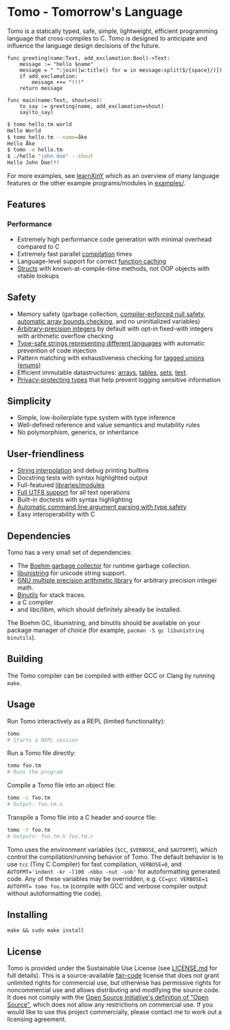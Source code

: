 # Tomo - Tomorrow's Language

Tomo is a statically typed, safe, simple, lightweight, efficient programming
language that cross-compiles to C. Tomo is designed to anticipate and influence
the language design decisions of the future.

```
func greeting(name:Text, add_exclamation:Bool)->Text:
    message := "hello $name"
    message = " ":join([w:title() for w in message:split($/{space}/)])
    if add_exclamation:
        message ++= "!!!"
    return message

func main(name:Text, shout=no):
    to_say := greeting(name, add_exclamation=shout)
    say(to_say)
```

```bash
$ tomo hello.tm world
Hello World
$ tomo hello.tm --name=åke
Hello Åke
$ tomo -e hello.tm
$ ./hello "john doe" --shout
Hello John Doe!!!
```

For more examples, see [learnXinY](/learnxiny.tm) which as an overview of many
language features or the other example programs/modules in
[examples/](examples/).

## Features

### Performance
- Extremely high performance code generation with minimal overhead compared to C
- Extremely fast parallel [compilation](docs/compilation.md) times
- Language-level support for correct [function caching](docs/functions.md)
- [Structs](docs/structs.md) with known-at-compile-time methods, not OOP
  objects with vtable lookups

## Safety
- Memory safety (garbage collection, [compiler-enforced null
  safety](docs/pointers.md), [automatic array bounds
  checking](docs/arrays.md), and no uninitialized variables)
- [Arbitrary-precision integers](docs/integers.md) by default with opt-in
  fixed-with integers with arithmetic overflow checking
- [Type-safe strings representing different languages](docs/langs.md) with
  automatic prevention of code injection
- Pattern matching with exhaustiveness checking for [tagged unions
  (enums)](docs/enums.md)
- Efficient immutable datastructures: [arrays](docs/arrays.md),
  [tables](docs/tables.md), [sets](docs/sets.md), [text](docs/text.md).
- [Privacy-protecting types](docs/structs.md#Secret-Values) that help prevent
  logging sensitive information

## Simplicity
- Simple, low-boilerplate type system with type inference
- Well-defined reference and value semantics and mutability rules
- No polymorphism, generics, or inheritance

## User-friendliness
- [String interpolation](docs/text.md) and debug printing builtins
- Docstring tests with syntax highlighted output
- Full-featured [libraries/modules](docs/libraries.md)
- [Full UTF8 support](docs/text.md) for all text operations
- Built-in doctests with syntax highlighting
- [Automatic command line argument parsing with type safety](docs/command-line-parsing.md)
- Easy interoperability with C

## Dependencies

Tomo has a very small set of dependencies:

- The [Boehm garbage collector](https://www.hboehm.info/gc/) for runtime
  garbage collection.
- [libunistring](https://www.gnu.org/software/libunistring/) for unicode
  string support.
- [GNU multiple precision arithmetic library](https://gmplib.org/manual/index)
  for arbitrary precision integer math.
- [Binutils](https://www.gnu.org/software/binutils/) for stack traces.
- a C compiler
- and libc/libm, which should definitely already be installed.

The Boehm GC, libunistring, and binutils should be available on your package
manager of choice (for example, `pacman -S gc libunistring binutils`).

## Building

The Tomo compiler can be compiled with either GCC or Clang by running `make`.

## Usage

Run Tomo interactively as a REPL (limited functionality):

```bash
tomo
# Starts a REPL session
```

Run a Tomo file directly:

```bash
tomo foo.tm
# Runs the program
```

Compile a Tomo file into an object file:

```bash
tomo -c foo.tm
# Output: foo.tm.o
```

Transpile a Tomo file into a C header and source file:
```bash
tomo -t foo.tm
# Outputs: foo.tm.h foo.tm.c
```

Tomo uses the environment variables (`$CC`, `$VERBOSE`, and `$AUTOFMT`), which
control the compilation/running behavior of Tomo. The default behavior is to
use `tcc` (Tiny C Compiler) for fast compilation, `VERBOSE=0`, and
`AUTOFMT='indent -kr -l100 -nbbo -nut -sob'` for autoformatting generated code.
Any of these variables may be overridden, e.g. `CC=gcc VERBOSE=1 AUTOFMT= tomo
foo.tm` (compile with GCC and verbose compiler output without autoformatting
the code).

## Installing

```
make && sudo make install
```

## License

Tomo is provided under the Sustainable Use License (see
[LICENSE.md](LICENSE.md) for full details). This is a source-available
[fair-code](https://faircode.io) license that does not grant unlimited rights
for commercial use, but otherwise has permissive rights for noncommercial use
and allows distributing and modifying the source code. It does not comply with
the [Open Source Initiative's definition of "Open
Source"](https://opensource.org/osd), which does not allow any restrictions on
commercial use. If you would like to use this project commercially, please
contact me to work out a licensing agreement.
